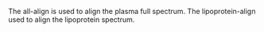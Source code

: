 The all-align is used to align the plasma full spectrum.
The lipoprotein-align used to align the lipoprotein spectrum.
